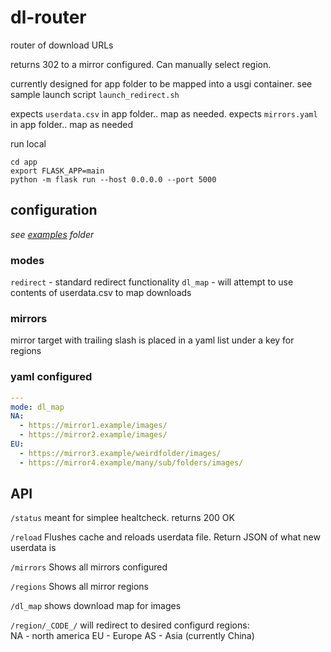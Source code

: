 # dl-router
router of download URLs

returns 302 to a mirror configured.  Can manually select region.

currently designed for app folder to be mapped into a usgi container.
see sample launch script
`launch_redirect.sh`

expects `userdata.csv` in app folder.. map as needed.
expects `mirrors.yaml` in app folder.. map as needed

run local
```
cd app
export FLASK_APP=main
python -m flask run --host 0.0.0.0 --port 5000
```

## configuration

_see [examples](examples/) folder_

### modes
`redirect` - standard redirect functionality
`dl_map` - will attempt to use contents of userdata.csv to map downloads
### mirrors
mirror target with trailing slash is placed in a yaml list under a key for regions
### yaml configured
```yaml
---
mode: dl_map
NA:
  - https://mirror1.example/images/
  - https://mirror2.example/images/
EU:
  - https://mirror3.example/weirdfolder/images/
  - https://mirror4.example/many/sub/folders/images/
````

## API

`/status`
meant for simplee healtcheck.  returns 200 OK

`/reload`
Flushes cache and reloads userdata file.  Return JSON of what new userdata is

`/mirrors`
Shows all mirrors configured

`/regions`
Shows all mirror regions

`/dl_map`
shows download map for images

`/region/_CODE_/`
will redirect to desired configurd regions:  
NA - north america
EU - Europe
AS - Asia (currently China)
